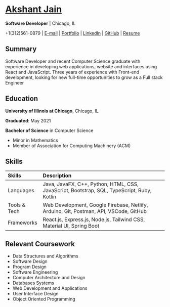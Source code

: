 # [ Akshant Jain](https://akshantjain.com)

**Software Developer** | Chicago, IL

+1(312)561-0879 | [E-mail](mailto:akshantjain.com) | [Portfolio](https://akshantjain.com) | [LinkedIn](www.linkedin.com/in/akshantjain) | [GitHub](https://github.com/akshantjain) | [Resume](https://www.icloud.com/iclouddrive/0dGE4q-S3sSFSrkWJJDstSoYQ#Akshant-Jain-Developer-Resume)

## Summary
Software Developer and recent Computer Science graduate with experience in developing web applications, website and interfaces using React and JavaScript. Three years of experience with Front-end development, looking for new full-time opportunities to grow as a Full stack Engineer

## Education
**University of Illinois at Chicago**, Chicago, IL

**Graduated**: May 2021

**Bachelor of Science** in Computer Science

- Minor in Mathematics
- Member of Association for Computing Machinery (ACM)


## Skills


| Skills		| Description
| :------------ | :------------------------------------------------------------------------------------	|
| Languages		| Java, JavaFX, C++, Python, HTML, CSS, JavaScript, Bootstrap, SQL, TypeScript, Ruby, Kotlin 	|
| Tools & Tech	| Web Development, Google Firebase, Netlify, Arduino, Git, Postman, API, VSCode, GitHub |
| Frameworks	| React.js, Express.js, Node.js, Tailwind CSS, Material UI, Spring Boot 								|

<!--
## Projects
### Cloudgile
### My Daily Life
### Ride Sharing
### COVID-19 Tracker
### Security System
### Other Projects
-->

## Relevant Coursework
- Data Structures and Algorithms
- Software Design
- Program Design 
- Software Engineering 
- Computer Architecture and Design
- Databases Systems
- Web Development and Applications 
- User Interface Design
- Object Oriented Programming
